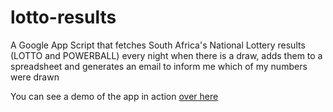 # lotto-results
A Google App Script that fetches South Africa's National Lottery results (LOTTO and POWERBALL) every night when there is a draw, adds them to a spreadsheet and generates an email to inform me which of my numbers were drawn

You can see a demo of the app in action [over here](https://www.youtube.com/watch?v=kfmQYctcECw)
